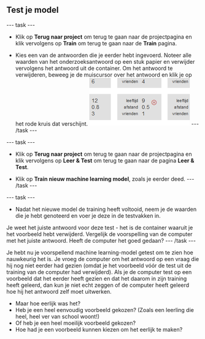 ## Test je model

\--- task \---
+ Klik op **Terug naar project** om terug te gaan naar de projectpagina en klik vervolgens op **Train** om terug te gaan naar de **Train** pagina.

+ Kies een van de antwoorden die je eerder hebt ingevoerd. Noteer alle waarden van het onderzoeksantwoord op een stuk papier en verwijder vervolgens het antwoord uit de container. Om het antwoord te verwijderen, beweeg je de muiscursor over het antwoord en klik je op het rode kruis dat verschijnt. ![Deleting and entry from your data](images/delete-entry.png) \--- /task \---

\--- task \---
+ Klik op **Terug naar project** om terug te gaan naar de projectpagina en klik vervolgens op **Leer & Test** om terug te gaan naar de pagina **Leer & Test**.

+ Klik op **Train nieuw machine learning model**, zoals je eerder deed. \--- /task \---

\--- task \---
+ Nadat het nieuwe model de training heeft voltooid, neem je de waarden die je hebt genoteerd en voer je deze in de testvakken in.

Je weet het juiste antwoord voor deze test - het is de container waaruit je het voorbeeld hebt verwijderd. Vergelijk de voorspelling van de computer met het juiste antwoord. Heeft de computer het goed gedaan? \--- /task \---

Je hebt nu je voorspellend machine learning-model getest om te zien hoe nauwkeurig het is. Je vroeg de computer om het antwoord op een vraag die hij nog niet eerder had gezien (omdat je het voorbeeld vóór de test uit de training van de computer had verwijderd). Als je de computer test op een voorbeeld dat het eerder heeft gezien en dat het daarom in zijn training heeft geleerd, dan kun je niet echt zeggen of de computer heeft geleerd hoe hij het antwoord zelf moet uitwerken.

+ Maar hoe eerlijk was het?
+ Heb je een heel eenvoudig voorbeeld gekozen? (Zoals een leerling die heel, heel ver van school woont!)
+ Of heb je een heel moeilijk voorbeeld gekozen?
+ Hoe had je een voorbeeld kunnen kiezen om het eerlijk te maken?
